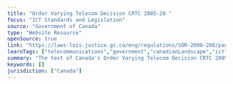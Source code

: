 ```yaml
---
title: "Order Varying Telecom Decision CRTC 2005-28 "
focus: "ICT Standards and Legislation"
source: "Government of Canada"
type: "Website Resource"
openSource: true
link: "https://laws-lois.justice.gc.ca/eng/regulations/SOR-2006-288/page-1.html"
learnTags: ["telecommunications","government","canadianLandscape","ict","legislationAndLaw","rights"]
summary: "The text of Canada's Order Varying Telecom Decision CRTC 2005-28."
keywords: []
jurisdiction: ["Canada"]
---
```

